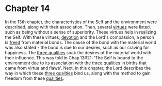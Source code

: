 # <a name='_Toc488528605'></a>Chapter 14

In the 13th chapter, the characteristics of the Self and the environment were described, along with their association. Then, several [virtues](virtues_amanitvam) were listed, such as being without a sense of superiority. These virtues help in realizing the Self. 
With these virtues, [devotion](bhakti_a_defn) and the Lord's compassion, a person is [freed](Moksha) from material bonds. 
The cause of the bond with the material world was also stated - the bond is due to our desires, such as our craving for happiness. The [three qualities](satva_rajas_tamas) soak the desires of the material world with their influence. This was told in Chap.13#21: 'The Self is bound to the environment due to its association with the [three qualities](satva_rajas_tamas) in births that came from virtue and flaws'.
Next, in this chapter, the Lord describes the way in which these [three qualities](satva_rajas_tamas) bind us, along with the method to gain freedom from these [qualities](satva_rajas_tamas).

